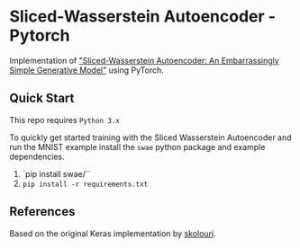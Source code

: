 # Sliced-Wasserstein Autoencoder - Pytorch
Implementation of ["Sliced-Wasserstein Autoencoder: An Embarrassingly Simple Generative Model"](https://arxiv.org/abs/1804.01947) using PyTorch.

## Quick Start

This repo requires `Python 3.x`

To quickly get started training with the Sliced Wasserstein Autoencoder and run the MNIST example install the `swae` python package and example dependencies.

1. `pip install swae/``
2. `pip install -r requirements.txt`

## References
Based on the original Keras implementation by [skolouri](https://github.com/skolouri/swae).
